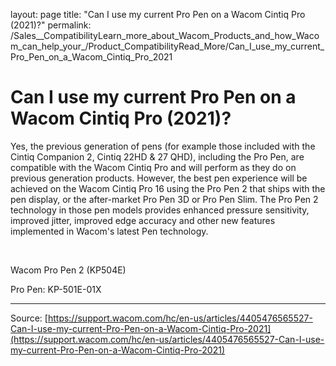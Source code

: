layout: page
title: "Can I use my current Pro Pen on a Wacom Cintiq Pro (2021)?"
permalink: /Sales__CompatibilityLearn_more_about_Wacom_Products_and_how_Wacom_can_help_your_/Product_CompatibilityRead_More/Can_I_use_my_current_Pro_Pen_on_a_Wacom_Cintiq_Pro_2021

# Can I use my current Pro Pen on a Wacom Cintiq Pro (2021)?

Yes, the previous generation of pens (for example those included with the Cintiq Companion 2, Cintiq 22HD & 27 QHD), including the Pro Pen, are compatible with the Wacom Cintiq Pro and will perform as they do on previous generation products. However, the best pen experience will be achieved on the Wacom Cintiq Pro 16 using the Pro Pen 2 that ships with the pen display, or the after-market Pro Pen 3D or Pro Pen Slim. The Pro Pen 2 technology in those pen models provides enhanced pressure sensitivity, improved jitter, improved edge accuracy and other new features implemented in Wacom's latest Pen technology.


 


Wacom Pro Pen 2 (KP504E)



Pro Pen: KP-501E-01X

---
Source: [https://support.wacom.com/hc/en-us/articles/4405476565527-Can-I-use-my-current-Pro-Pen-on-a-Wacom-Cintiq-Pro-2021](https://support.wacom.com/hc/en-us/articles/4405476565527-Can-I-use-my-current-Pro-Pen-on-a-Wacom-Cintiq-Pro-2021)
